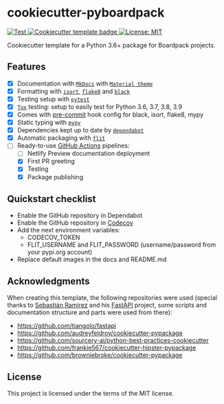 # cookiecutter-pyboardpack

<a href="https://github.com/boardpack/cookiecutter-pyboardpack/actions?query=workflow%3ATest">
  <img src="https://github.com/boardpack/cookiecutter-pyboardpack/workflows/Test/badge.svg" alt="Test">
</a>
<a href="https://github.com/cookiecutter/cookiecutter">
  <img src="https://img.shields.io/badge/cookiecutter-template-D4AA00.svg?style=flat-square&logo=cookiecutter" alt="Cookiecutter template badge">
</a>
<a href="https://opensource.org/licenses/MIT">
  <img src="https://img.shields.io/badge/License-MIT-blue.svg" alt="License: MIT">
</a>

Cookiecutter template for a Python 3.6+ package for Boardpack projects.

## Features

- [X] Documentation with [`MkDocs`](https://github.com/mkdocs/mkdocs) with [`Material theme`](https://github.com/squidfunk/mkdocs-material)
- [X] Formatting with [`isort`](https://github.com/timothycrosley/isort), [`flake8`](https://github.com/PyCQA/flake8) and [`black`](https://github.com/psf/black)
- [X] Testing setup with [`pytest`](https://github.com/pytest-dev/pytest)
- [X] [`Tox`](https://github.com/tox-dev/tox) testing: setup to easily test for Python 3.6, 3.7, 3.8, 3.9
- [X] Comes with [pre-commit](https://pre-commit.com/) hook config for black, isort, flake8, mypy
- [X] Static typing with [`mypy`](http://mypy-lang.org/)
- [X] Dependencies kept up to date by [`dependabot`](https://docs.github.com/en/code-security/supply-chain-security/keeping-your-dependencies-updated-automatically)
- [X] Automatic packaging with [`flit`](https://github.com/takluyver/flit)
- [ ] Ready-to-use [GitHub Actions](https://help.github.com/en/actions/automating-your-workflow-with-github-actions) pipelines:
    - [ ] Netlify Preview documentation deployment
    - [X] First PR greeting
    - [X] Testing
    - [X] Package publishing

## Quickstart checklist

* Enable the GitHub repository in Dependabot
* Enable the GitHub repository in [Codecov](https://codecov.io/gh)
* Add the next environment variables:
    * CODECOV_TOKEN
    * FLIT_USERNAME and FLIT_PASSWORD (username/password from your pypi.org account)
* Replace default images in the docs and README.md

## Acknowledgments

When creating this template, the following repositories were used (special thanks to [Sebastián Ramírez](https://github.com/tiangolo) and his [FastAPI](https://github.com/tiangolo/fastapi) project,  some scripts and documentation structure and parts were used from there):

- https://github.com/tiangolo/fastapi
- https://github.com/audreyfeldroy/cookiecutter-pypackage
- https://github.com/sourcery-ai/python-best-practices-cookiecutter
- https://github.com/frankie567/cookiecutter-hipster-pypackage
- https://github.com/browniebroke/cookiecutter-pypackage

## License

This project is licensed under the terms of the MIT license.
